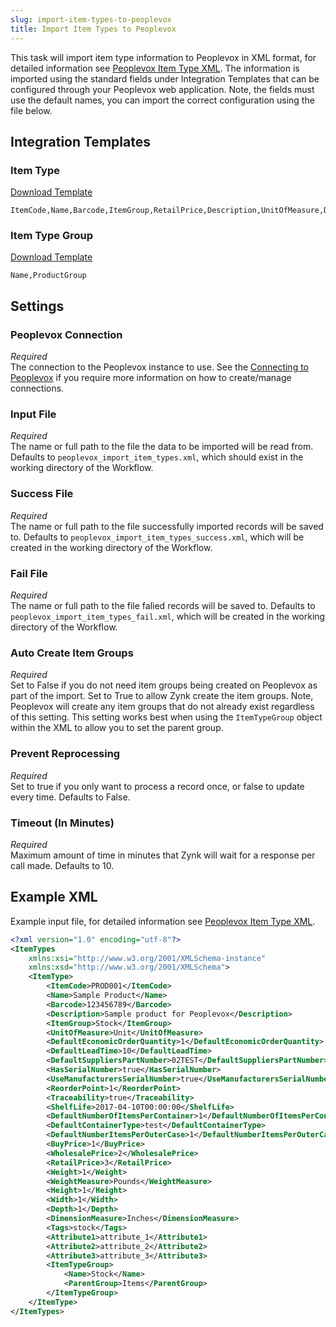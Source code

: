 ```yaml
---
slug: import-item-types-to-peoplevox
title: Import Item Types to Peoplevox
---
```


This task will import item type information to Peoplevox in XML format, for detailed information see [Peoplevox Item Type XML](peoplevox-item-type-xml).  The information is imported using the standard fields under Integration Templates that can be configured through your Peoplevox web application.  Note, the fields must use the default names, you can import the correct configuration using the file below.

## Integration Templates
### Item Type
[Download Template](/assets/resources/peoplevox/item_type.csv)

```csv
ItemCode,Name,Barcode,ItemGroup,RetailPrice,Description,UnitOfMeasure,DefaultEconomicOrderQuantity,DefaultLeadTime,DefaultSuppliersPartNumber,HasSerialNumbers,UseManufacturersSerialNumber,ReorderPoint,Traceability,ShelfLife,DefaultNumberItemsPerContainer,DefaultContainerType,DefaultNumberItemsPerOuterCase,DefaultNumberItemsPerInnerCase,BuyPrice,WholesalePrice,RetailPrice,Weight,WeightMeasure,Height,Width,Depth,DimensionMeasure,Tags,Attribute1,Attribute2,Attribute3,Attribute4,Attribute5,Attribute6,Attribute7,Attribute8,Attribute9,Attribute10,Attribute11,Attribute12,Attribute13,Attribute14,Attribute15,TaxCode,MinimumPickLocationQuantity,DefaultReplenishmentQuantity
```

### Item Type Group
[Download Template](/assets/resources/peoplevox/item_type_group.csv)

```csv
Name,ProductGroup
```

## Settings
### Peoplevox Connection
_Required_  
The connection to the Peoplevox instance to use.  See the [Connecting to Peoplevox](connecting-to-peoplevox) if you require more information on how to create/manage connections.

### Input File
_Required_  
The name or full path to the file the data to be imported will be read from.  Defaults to `peoplevox_import_item_types.xml`, which should exist in the working directory of the Workflow.

### Success File
_Required_  
The name or full path to the file successfully imported records will be saved to.  Defaults to `peoplevox_import_item_types_success.xml`, which will be created in the working directory of the Workflow.

### Fail File
_Required_  
The name or full path to the file falied records will be saved to.  Defaults to `peoplevox_import_item_types_fail.xml`, which will be created in the working directory of the Workflow.

### Auto Create Item Groups
_Required_  
Set to False if you do not need item groups being created on Peoplevox as part of the import.  Set to True to allow Zynk create the item groups.  Note, Peoplevox will create any item groups that do not already exist regardless of this setting.  This setting works best when using the `ItemTypeGroup` object within the XML to allow you to set the parent group.

### Prevent Reprocessing
_Required_  
Set to true if you only want to process a record once, or false to update every time.  Defaults to False.

### Timeout (In Minutes)
_Required_  
Maximum amount of time in minutes that Zynk will wait for a response per call made.  Defaults to 10.

## Example XML
Example input file, for detailed information see [Peoplevox Item Type XML](peoplevox-item-type-xml).

```xml
<?xml version="1.0" encoding="utf-8"?>
<ItemTypes 
	xmlns:xsi="http://www.w3.org/2001/XMLSchema-instance" 
	xmlns:xsd="http://www.w3.org/2001/XMLSchema">
	<ItemType>
		<ItemCode>PROD001</ItemCode>
		<Name>Sample Product</Name>
		<Barcode>123456789</Barcode>
		<Description>Sample product for Peoplevox</Description>
		<ItemGroup>Stock</ItemGroup>
		<UnitOfMeasure>Unit</UnitOfMeasure>
		<DefaultEconomicOrderQuantity>1</DefaultEconomicOrderQuantity>
		<DefaultLeadTime>10</DefaultLeadTime>
		<DefaultSuppliersPartNumber>02TEST</DefaultSuppliersPartNumber>
		<HasSerialNumber>true</HasSerialNumber>
		<UseManufacturersSerialNumber>true</UseManufacturersSerialNumber>
		<ReorderPoint>1</ReorderPoint>
		<Traceability>true</Traceability>
		<ShelfLife>2017-04-10T00:00:00</ShelfLife>
		<DefaultNumberOfItemsPerContainer>1</DefaultNumberOfItemsPerContainer>
		<DefaultContainerType>test</DefaultContainerType>
		<DefaultNumberItemsPerOuterCase>1</DefaultNumberItemsPerOuterCase>
		<BuyPrice>1</BuyPrice>
		<WholesalePrice>2</WholesalePrice>
		<RetailPrice>3</RetailPrice>
		<Weight>1</Weight>
		<WeightMeasure>Pounds</WeightMeasure>
		<Height>1</Height>
		<Width>1</Width>
		<Depth>1</Depth>
		<DimensionMeasure>Inches</DimensionMeasure>
		<Tags>stock</Tags>
		<Attribute1>attribute_1</Attribute1>
		<Attribute2>attribute_2</Attribute2>
		<Attribute3>attribute_3</Attribute3>
		<ItemTypeGroup>
			<Name>Stock</Name>
			<ParentGroup>Items</ParentGroup>
		</ItemTypeGroup>
	</ItemType>
</ItemTypes>
```